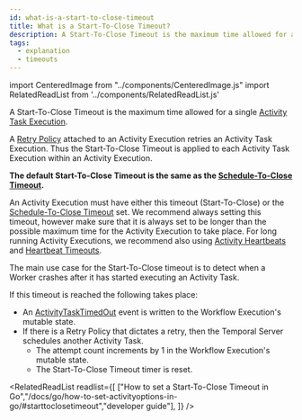 ```yaml
---
id: what-is-a-start-to-close-timeout
title: What is a Start-To-Close Timeout?
description: A Start-To-Close Timeout is the maximum time allowed for a single Activity Task Execution.
tags:
  - explanation
  - timeouts
---
```


import CenteredImage from "../components/CenteredImage.js"
import RelatedReadList from '../components/RelatedReadList.js'

A Start-To-Close Timeout is the maximum time allowed for a single [Activity Task Execution](/docs/content/what-is-an-activity-task-execution).

<CenteredImage
imagePath="/diagrams/start-to-close-timeout.svg"
imageSize="100"
title="Start-To-Close Timeout period"
/>

A [Retry Policy](/docs/content/what-is-a-retry-policy) attached to an Activity Execution retries an Activity Task Execution.
Thus the Start-To-Close Timeout is applied to each Activity Task Execution within an Activity Execution.

<CenteredImage
imagePath="/diagrams/start-to-close-timeout-with-retry.svg"
imageSize="100"
title="Start-To-Close Timeout period with retries"
/>

**The default Start-To-Close Timeout is the same as the [Schedule-To-Close Timeout](/docs/content/what-is-a-schedule-to-close-timeout).**

An Activity Execution must have either this timeout (Start-To-Close) or the [Schedule-To-Close Timeout](/docs/content/what-is-a-schedule-to-close-timeout) set.
We recommend always setting this timeout, however make sure that it is always set to be longer than the possible maximum time for the Activity Execution to take place.
For long running Activity Executions, we recommend also using [Activity Heartbeats](/docs/content/what-is-an-activity-heartbeat) and [Heartbeat Timeouts](/docs/content/what-is-a-heartbeat-timeout).

The main use case for the Start-To-Close timeout is to detect when a Worker crashes after it has started executing an Activity Task.

If this timeout is reached the following takes place:

- An [ActivityTaskTimedOut](/docs/reference/events/#activitytasktimedout) event is written to the Workflow Execution's mutable state.
- If there is a Retry Policy that dictates a retry, then the Temporal Server schedules another Activity Task.
  - The attempt count increments by 1 in the Workflow Execution's mutable state.
  - The Start-To-Close Timeout timer is reset.

<RelatedReadList
readlist={[
["How to set a Start-To-Close Timeout in Go","/docs/go/how-to-set-activityoptions-in-go/#starttoclosetimeout","developer guide"],
]}
/>
